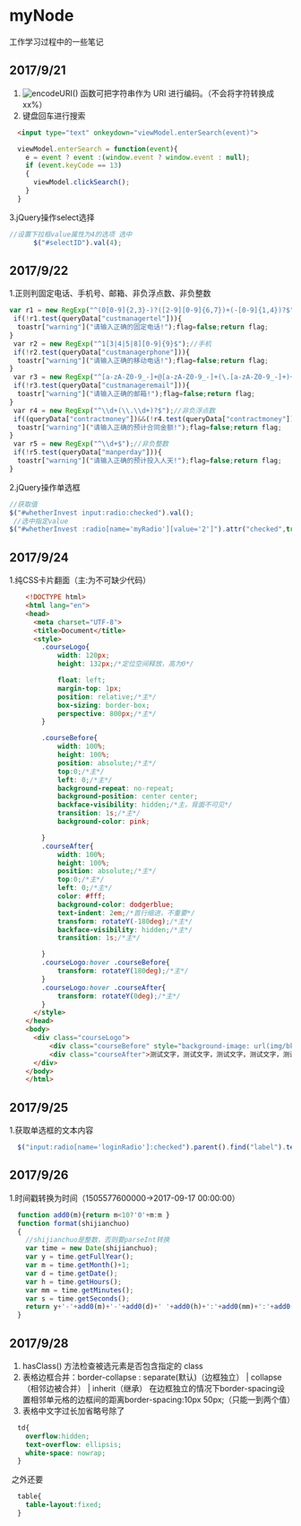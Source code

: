 # myNode
工作学习过程中的一些笔记

## 2017/9/21
1. ![encodeURI()](http://www.w3school.com.cn/jsref/jsref_encodeuri.asp) 函数可把字符串作为 URI 进行编码。（不会将字符转换成xx%）
2. 键盘回车进行搜索
  ```html
    <input type="text" onkeydown="viewModel.enterSearch(event)">
  ```
  ```javascript
    viewModel.enterSearch = function(event){
      e = event ? event :(window.event ? window.event : null);  
      if (event.keyCode == 13)  
      {  
        viewModel.clickSearch();  
      }  
    }
  ```
3.jQuery操作select选择
  ```javascript
  //设置下拉框value属性为4的选项 选中
        $("#selectID").val(4);
  ```
## 2017/9/22
1.正则判固定电话、手机号、邮箱、非负浮点数、非负整数
  ```javascript
  var r1 = new RegExp("^(0[0-9]{2,3}-)?([2-9][0-9]{6,7})+(-[0-9]{1,4})?$");//固定电话
  if(!r1.test(queryData["custmanagertel"])){
    toastr["warning"]("请输入正确的固定电话!");flag=false;return flag;
  }
  var r2 = new RegExp("^1[3|4|5|8][0-9]{9}$");//手机
  if(!r2.test(queryData["custmanagerphone"])){
    toastr["warning"]("请输入正确的移动电话!");flag=false;return flag;
  }
  var r3 = new RegExp("^[a-zA-Z0-9_-]+@[a-zA-Z0-9_-]+(\.[a-zA-Z0-9_-]+)+$");//邮箱
  if(!r3.test(queryData["custmanageremail"])){
    toastr["warning"]("请输入正确的邮箱!");flag=false;return flag;
  }
  var r4 = new RegExp("^\\d+(\\.\\d+)?$");//非负浮点数
  if((queryData["contractmoney"])&&(!r4.test(queryData["contractmoney"]))){
    toastr["warning"]("请输入正确的预计合同金额!");flag=false;return flag;
  } 
  var r5 = new RegExp("^\\d+$");//非负整数
  if(!r5.test(queryData["manperday"])){
    toastr["warning"]("请输入正确的预计投入人天!");flag=false;return flag;
  }   　
  ```
2.jQuery操作单选框
  ```javascript
  //获取值
  $("#whetherInvest input:radio:checked").val();
  //选中指定value
  $("#whetherInvest :radio[name='myRadio'][value='2']").attr("checked",true);/*如果有问题换把attr换prop*/
  ```
## 2017/9/24
1.纯CSS卡片翻面（主:为不可缺少代码）
  ```html
      <!DOCTYPE html>
      <html lang="en">
      <head>
        <meta charset="UTF-8">
        <title>Document</title>
        <style>
          .courseLogo{
              width: 120px;
              height: 132px;/*定位空间释放，高为0*/

              float: left;
              margin-top: 1px;
              position: relative;/*主*/
              box-sizing: border-box;
              perspective: 800px;/*主*/
          }

          .courseBefore{
              width: 100%;
              height: 100%;
              position: absolute;/*主*/
              top:0;/*主*/
              left: 0;/*主*/
              background-repeat: no-repeat;
              background-position: center center;
              backface-visibility: hidden;/*主，背面不可见*/
              transition: 1s;/*主*/
              background-color: pink;

          }
          .courseAfter{
              width: 100%;
              height: 100%;
              position: absolute;/*主*/
              top:0;/*主*/
              left: 0;/*主*/
              color: #fff;
              background-color: dodgerblue;
              text-indent: 2em;/*首行缩进，不重要*/
              transform: rotateY(-180deg);/*主*/
              backface-visibility: hidden;/*主*/
              transition: 1s;/*主*/

          }
          .courseLogo:hover .courseBefore{
              transform: rotateY(180deg);/*主*/
          }
          .courseLogo:hover .courseAfter{
              transform: rotateY(0deg);/*主*/
          }
        </style>
      </head>
      <body>
        <div class="courseLogo">
            <div class="courseBefore" style="background-image: url(img/bks.png);"></div>
            <div class="courseAfter">测试文字，测试文字，测试文字，测试文字，测试文字，测试文字</div>
        </div>  
      </body>
      </html>
  ```
## 2017/9/25
1.获取单选框的文本内容
  ```javascript
    $("input:radio[name='loginRadio']:checked").parent().find("label").text();
  ```
## 2017/9/26
1.时间戳转换为时间（1505577600000->2017-09-17 00:00:00）
  ```javascript
    function add0(m){return m<10?'0'+m:m }
    function format(shijianchuo)
    {
      //shijianchuo是整数，否则要parseInt转换
      var time = new Date(shijianchuo);
      var y = time.getFullYear();
      var m = time.getMonth()+1;
      var d = time.getDate();
      var h = time.getHours();
      var mm = time.getMinutes();
      var s = time.getSeconds();
      return y+'-'+add0(m)+'-'+add0(d)+' '+add0(h)+':'+add0(mm)+':'+add0(s);
    }
  ```
## 2017/9/28
1. hasClass() 方法检查被选元素是否包含指定的 class 
2. 表格边框合并：border-collapse : separate(默认)（边框独立） | collapse（相邻边被合并） | inherit（继承）
  在边框独立的情况下border-spacing设置相邻单元格的边框间的距离border-spacing:10px 50px;（只能一到两个值） 
3. 表格中文字过长加省略号除了
```css
  td{
    overflow:hidden;
    text-overflow: ellipsis;
    white-space: nowrap;
  }
```
  之外还要
```css
  table{
    table-layout:fixed;
  }
```
  
